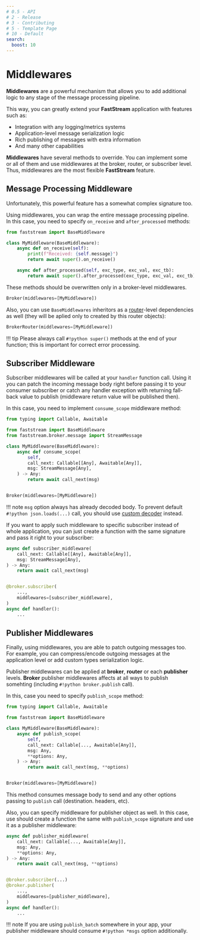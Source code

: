 ```yaml
---
# 0.5 - API
# 2 - Release
# 3 - Contributing
# 5 - Template Page
# 10 - Default
search:
  boost: 10
---
```


# Middlewares

**Middlewares** are a powerful mechanism that allows you to add additional logic to any stage of the message processing pipeline.

This way, you can greatly extend your **FastStream** application with features such as:

* Integration with any logging/metrics systems
* Application-level message serialization logic
* Rich publishing of messages with extra information
* And many other capabilities

**Middlewares** have several methods to override. You can implement some or all of them and use middlewares at the broker, router, or subscriber level. Thus, middlewares are the most flexible  **FastStream** feature.

## Message Processing Middleware

Unfortunately, this powerful feature has a somewhat complex signature too.

Using middlewares, you can wrap the entire message processing pipeline. In this case, you need to specify `on_receive` and `after_processed` methods:

```python linenums="1"
from faststream import BaseMiddleware

class MyMiddleware(BaseMiddleware):
    async def on_receive(self):
        print(f"Received: {self.message}")
        return await super().on_receive()

    async def after_processed(self, exc_type, exc_val, exc_tb):
        return await super().after_processed(exc_type, exc_val, exc_tb)
```

These methods should be overwritten only in a broker-level middlewares.

```python
Broker(middlewares=[MyMiddleware])
```

Also, you can use `BaseMiddlewares` inheritors as a [router](../routers/index.md)-level dependencies as well (they will be aplied only to created by this router objects):

```python
BrokerRouter(middlewares=[MyMiddleware])
```

!!! tip
    Please always call `#!python super()` methods at the end of your function; this is important for correct error processing.

## Subscriber Middleware

Subscriber middlewares will be called at your `handler` function call. Using it you can patch the incoming message body right before passing it to your consumer subscriber or catch any handler exception with returning fall-back value to publish (middleware return value will be published then).

In this case, you need to implement `consume_scope` middleware method:

```python linenums="1"
from typing import Callable, Awaitable

from faststream import BaseMiddleware
from faststream.broker.message import StreamMessage

class MyMiddleware(BaseMiddleware):
    async def consume_scope(
        self,
        call_next: Callable[[Any], Awaitable[Any]],
        msg: StreamMessage[Any],
    ) -> Any:
        return await call_next(msg)


Broker(middlewares=[MyMiddleware])
```

!!! note
    `msg` option always has already decoded body. To prevent default `#!python json.loads(...)` call, you should use [custom decoder](../serialization/decoder.md) instead.

If you want to apply such middleware to specific subscriber instead of whole application, you can just create a function with the same signature and pass it right to your subscriber:

```python linenums="1" hl_lines="10"
async def subscriber_middleware(
    call_next: Callable[[Any], Awaitable[Any]],
    msg: StreamMessage[Any],
) -> Any:
    return await call_next(msg)


@broker.subscriber(
    ...,
    middlewares=[subscriber_middleware],
)
async def handler():
    ...
```

## Publisher Middlewares

Finally, using middlewares, you are able to patch outgoing messages too. For example, you can compress/encode outgoing messages at the application level or add custom types serialization logic.

Publisher middlewares can be applied at **broker**, **router** or each **publisher** levels. **Broker** publisher middlewares affects at all ways to publish somehting (including `#!python broker.publish` call).

In this, case you need to specify `publish_scope` method:

```python linenums="1"
from typing import Callable, Awaitable

from faststream import BaseMiddleware

class MyMiddleware(BaseMiddleware):
    async def publish_scope(
        self,
        call_next: Callable[..., Awaitable[Any]],
        msg: Any,
        **options: Any,
    ) -> Any:
        return await call_next(msg, **options)


Broker(middlewares=[MyMiddleware])
```

This method consumes message body to send and any other options passing to `publish` call (destination. headers, etc).

Also, you can specify middleware for publisher object as well. In this case, use should create a function the same with `publish_scope` signature and use it as a publisher middleware:

```python linenums="1" hl_lines="12"
async def publisher_middleware(
    call_next: Callable[..., Awaitable[Any]],
    msg: Any,
    **options: Any,
) -> Any:
    return await call_next(msg, **options)


@broker.subscriber(...)
@broker.publisher(
    ...,
    middlewares=[publisher_middleware],
)
async def handler():
    ...
```

!!! note
    If you are using `publish_batch` somewhere in your app, your publisher middleware should consume `#!python *msgs` option additionally.
